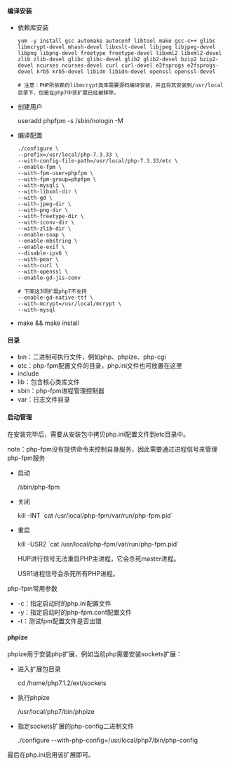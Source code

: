 #### 编译安装

- 依赖库安装

  ```
  yum -y install gcc automake autoconf libtool make gcc-c++ glibc libmcrypt-devel mhash-devel libxslt-devel libjpeg libjpeg-devel libpng libpng-devel freetype freetype-devel libxml2 libxml2-devel zlib zlib-devel glibc glibc-devel glib2 glib2-devel bzip2 bzip2-devel ncurses ncurses-devel curl curl-devel e2fsprogs e2fsprogs-devel krb5 krb5-devel libidn libidn-devel openssl openssl-devel

  # 注意：PHP所依赖的libmcrypt类库需要源码编译安装，并且将其安装到/usr/local目录下，但是在php7中该扩展已经被移除。
  ```

- 创建用户

  useradd phpfpm -s /sbin/nologin -M

- 编译配置

  ```
  ./configure \
  --prefix=/usr/local/php-7.3.33 \
  --with-config-file-path=/usr/local/php-7.3.33/etc \
  --enable-fpm \
  --with-fpm-user=phpfpm \
  --with-fpm-group=phpfpm \
  --with-mysqli \
  --with-libxml-dir \
  --with-gd \
  --with-jpeg-dir \
  --with-png-dir \
  --with-freetype-dir \
  --with-iconv-dir \
  --with-zlib-dir \
  --enable-soap \
  --enable-mbstring \
  --enable-exif \
  --disable-ipv6 \
  --with-pear \
  --with-curl \
  --with-openssl \
  --enable-gd-jis-conv

  # 下面这3项扩展php7不支持
  --enable-gd-native-ttf \
  --with-mcrypt=/usr/local/mcrypt \
  --with-mysql
  ```

- make && make install




#### 目录

- bin：二进制可执行文件，例如php、phpize、php-cgi
- etc：php-fpm配置文件的目录，php.ini文件也可放置在这里
- include
- lib：包含核心类库文件
- sbin：php-fpm进程管理控制器
- var：日志文件目录




#### 启动管理

在安装完毕后，需要从安装包中拷贝php.ini配置文件到etc目录中。

note：php-fpm没有提供命令来控制自身服务，因此需要通过进程信号来管理php-fpm服务

- 启动

  /sbin/php-fpm

- 关闭

  kill -INT \`cat /usr/local/php-fpm/var/run/php-fpm.pid`

- 重启

  kill -USR2 \`cat /usr/local/php-fpm/var/run/php-fpm.pid`

  HUP进行信号无法重启PHP主进程，它会杀死master进程。

  USR1进程信号会杀死所有PHP进程。

php-fpm常用参数
- -c：指定启动时的php.ini配置文件
- -y：指定启动时的php-fpm.conf配置文件
- -t：测试fpm配置文件是否出错




#### phpize

phpize用于安装php扩展，例如当前php需要安装sockets扩展：

- 进入扩展包目录

  cd /home/php7.1.2/ext/sockets

- 执行phpize

  /usr/local/php7/bin/phpize

- 指定sockets扩展的php-config二进制文件

  ./configure --with-php-config=/usr/local/php7/bin/php-config

最后在php.ini启用该扩展即可。
